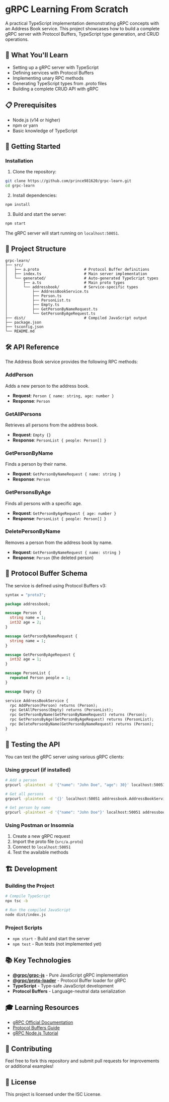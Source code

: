 # gRPC Learning From Scratch

A practical TypeScript implementation demonstrating gRPC concepts with an Address Book service. This project showcases how to build a complete gRPC server with Protocol Buffers, TypeScript type generation, and CRUD operations.

## 🎯 What You'll Learn

- Setting up a gRPC server with TypeScript
- Defining services with Protocol Buffers
- Implementing unary RPC methods
- Generating TypeScript types from .proto files
- Building a complete CRUD API with gRPC

## 📋 Prerequisites

- Node.js (v14 or higher)
- npm or yarn
- Basic knowledge of TypeScript

## 🚀 Getting Started

### Installation

1. Clone the repository:
```bash
git clone https://github.com/prince981620/grpc-learn.git
cd grpc-learn
```

2. Install dependencies:
```bash
npm install
```

3. Build and start the server:
```bash
npm start
```

The gRPC server will start running on `localhost:50051`.

## 📁 Project Structure

```
grpc-learn/
├── src/
│   ├── a.proto                    # Protocol Buffer definitions
│   ├── index.ts                   # Main server implementation
│   └── generated/                 # Auto-generated TypeScript types
│       ├── a.ts                   # Main proto types
│       └── addressbook/           # Service-specific types
│           ├── AddressBookService.ts
│           ├── Person.ts
│           ├── PersonList.ts
│           ├── Empty.ts
│           ├── GetPersonByNameRequest.ts
│           └── GetPersonByAgeRequest.ts
├── dist/                          # Compiled JavaScript output
├── package.json
├── tsconfig.json
└── README.md
```

## 🛠 API Reference

The Address Book service provides the following RPC methods:

### AddPerson
Adds a new person to the address book.
- **Request**: `Person { name: string, age: number }`
- **Response**: `Person`

### GetAllPersons
Retrieves all persons from the address book.
- **Request**: `Empty {}`
- **Response**: `PersonList { people: Person[] }`

### GetPersonByName
Finds a person by their name.
- **Request**: `GetPersonByNameRequest { name: string }`
- **Response**: `Person`

### GetPersonsByAge
Finds all persons with a specific age.
- **Request**: `GetPersonByAgeRequest { age: number }`
- **Response**: `PersonList { people: Person[] }`

### DeletePersonByName
Removes a person from the address book by name.
- **Request**: `GetPersonByNameRequest { name: string }`
- **Response**: `Person` (the deleted person)

## 🔧 Protocol Buffer Schema

The service is defined using Protocol Buffers v3:

```protobuf
syntax = "proto3";

package addressbook;

message Person {
  string name = 1;
  int32 age = 2;
}

message GetPersonByNameRequest {
  string name = 1;
}

message GetPersonByAgeRequest {
  int32 age = 1;
}

message PersonList {
  repeated Person people = 1;
}

message Empty {}

service AddressBookService {
  rpc AddPerson(Person) returns (Person);
  rpc GetAllPersons(Empty) returns (PersonList);
  rpc GetPersonByName(GetPersonByNameRequest) returns (Person);
  rpc GetPersonsByAge(GetPersonByAgeRequest) returns (PersonList);
  rpc DeletePersonByName(GetPersonByNameRequest) returns (Person);
}
```

## 🧪 Testing the API

You can test the gRPC server using various gRPC clients:

### Using grpcurl (if installed)
```bash
# Add a person
grpcurl -plaintext -d '{"name": "John Doe", "age": 30}' localhost:50051 addressbook.AddressBookService/AddPerson

# Get all persons
grpcurl -plaintext -d '{}' localhost:50051 addressbook.AddressBookService/GetAllPersons

# Get person by name
grpcurl -plaintext -d '{"name": "John Doe"}' localhost:50051 addressbook.AddressBookService/GetPersonByName
```

### Using Postman or Insomnia
1. Create a new gRPC request
2. Import the proto file (`src/a.proto`)
3. Connect to `localhost:50051`
4. Test the available methods

## 🏗 Development

### Building the Project
```bash
# Compile TypeScript
npx tsc -b

# Run the compiled JavaScript
node dist/index.js
```

### Project Scripts
- `npm start` - Build and start the server
- `npm test` - Run tests (not implemented yet)

## 📚 Key Technologies

- **[@grpc/grpc-js](https://www.npmjs.com/package/@grpc/grpc-js)** - Pure JavaScript gRPC implementation
- **[@grpc/proto-loader](https://www.npmjs.com/package/@grpc/proto-loader)** - Protocol Buffer loader for gRPC
- **TypeScript** - Type-safe JavaScript development
- **Protocol Buffers** - Language-neutral data serialization

## 🎓 Learning Resources

- [gRPC Official Documentation](https://grpc.io/docs/)
- [Protocol Buffers Guide](https://developers.google.com/protocol-buffers)
- [gRPC Node.js Tutorial](https://grpc.io/docs/languages/node/)

## 🤝 Contributing

Feel free to fork this repository and submit pull requests for improvements or additional examples!

## 📄 License

This project is licensed under the ISC License.
